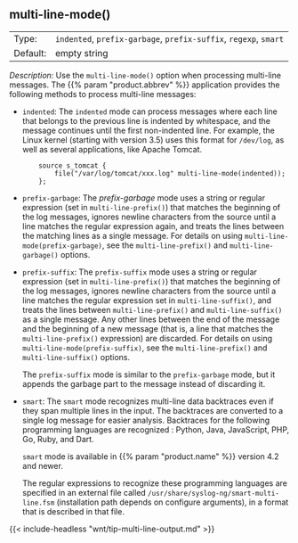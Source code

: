 ---
---
<!-- DISCLAIMER: This file is based on the syslog-ng Open Source Edition documentation https://github.com/balabit/syslog-ng-ose-guides/commit/2f4a52ee61d1ea9ad27cb4f3168b95408fddfdf2 and is used under the terms of The syslog-ng Open Source Edition Documentation License. The file has been modified by Axoflow. -->

## multi-line-mode()

|          |                 |
| -------- | --------------- |
| Type:    | `indented`, `prefix-garbage`, `prefix-suffix`, `regexp`, `smart` |
| Default: | empty string    |

*Description:* Use the `multi-line-mode()` option when processing multi-line messages. The {{% param "product.abbrev" %}} application provides the following methods to process multi-line messages:

- `indented`: The `indented` mode can process messages where each line that belongs to the previous line is indented by whitespace, and the message continues until the first non-indented line. For example, the Linux kernel (starting with version 3.5) uses this format for `/dev/log`, as well as several applications, like Apache Tomcat.

    ```shell
        source s_tomcat {
            file("/var/log/tomcat/xxx.log" multi-line-mode(indented));
        };
    ```

- `prefix-garbage`: The *prefix-garbage* mode uses a string or regular expression (set in `multi-line-prefix()`) that matches the beginning of the log messages, ignores newline characters from the source until a line matches the regular expression again, and treats the lines between the matching lines as a single message. For details on using `multi-line-mode(prefix-garbage)`, see the `multi-line-prefix()` and `multi-line-garbage()` options.

- `prefix-suffix`: The `prefix-suffix` mode uses a string or regular expression (set in `multi-line-prefix()`) that matches the beginning of the log messages, ignores newline characters from the source until a line matches the regular expression set in `multi-line-suffix()`, and treats the lines between `multi-line-prefix()` and `multi-line-suffix()` as a single message. Any other lines between the end of the message and the beginning of a new message (that is, a line that matches the `multi-line-prefix()` expression) are discarded. For details on using `multi-line-mode(prefix-suffix)`, see the `multi-line-prefix()` and `multi-line-suffix()` options.

    The `prefix-suffix` mode is similar to the `prefix-garbage` mode, but it appends the garbage part to the message instead of discarding it.

- `smart`: The `smart` mode recognizes multi-line data backtraces even if they span multiple lines in the input. The backtraces are converted to a single log message for easier analysis. Backtraces for the following programming languages are recognized : Python, Java, JavaScript, PHP, Go, Ruby, and Dart.

    `smart` mode is available in {{% param "product.name" %}} version 4.2 and newer.

    The regular expressions to recognize these programming languages are specified in an external file called `/usr/share/syslog-ng/smart-multi-line.fsm` (installation path depends on configure arguments), in a format that is described in that file.

{{< include-headless "wnt/tip-multi-line-output.md" >}}
